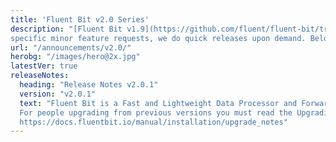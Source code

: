```yaml
---
title: 'Fluent Bit v2.0 Series'
description: "[Fluent Bit v1.9](https://github.com/fluent/fluent-bit/tree/2.0) is the new **stable branch** for production usage. Based on bug reports or 
specific minor feature requests, we do quick releases upon demand. Below is a list of the notes for each version."
url: "/announcements/v2.0/"
herobg: "/images/hero@2x.jpg"
latestVer: true
releaseNotes:
  heading: "Release Notes v2.0.1"
  version: "v2.0.1"
  text: "Fluent Bit is a Fast and Lightweight Data Processor and Forwarder for Linux, BSD and OSX. We are proud to announce the availability of Fluent Bit v1.9.9. <br>
  For people upgrading from previous versions you must read the Upgrading Notes section of our documentation:
  https://docs.fluentbit.io/manual/installation/upgrade_notes"
---
```

